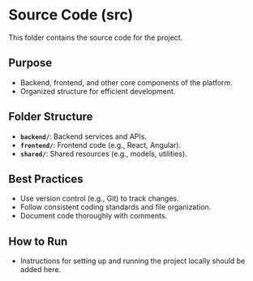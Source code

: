 # Source Code (src)

This folder contains the source code for the project.

## Purpose
- Backend, frontend, and other core components of the platform.
- Organized structure for efficient development.

## Folder Structure
- **`backend/`**: Backend services and APIs.
- **`frontend/`**: Frontend code (e.g., React, Angular).
- **`shared/`**: Shared resources (e.g., models, utilities).

## Best Practices
- Use version control (e.g., Git) to track changes.
- Follow consistent coding standards and file organization.
- Document code thoroughly with comments.

## How to Run
- Instructions for setting up and running the project locally should be added here.
